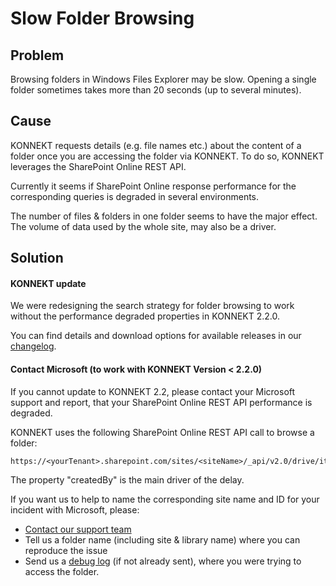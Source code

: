 # Slow Folder Browsing

## Problem

Browsing folders in Windows Files Explorer may be slow. Opening a single folder sometimes takes more than 20 seconds (up to several minutes).

## Cause

KONNEKT requests details (e.g. file names etc.) about the content of a folder once you are accessing the folder via KONNEKT. To do so, KONNEKT leverages the SharePoint Online REST API.

Currently it seems if SharePoint Online response performance for the corresponding queries is degraded in several environments.

The number of files & folders in one folder seems to have the major effect. The volume of data used by the whole site, may also be a driver.

## Solution

#### KONNEKT update

We were redesigning the search strategy for folder browsing to work without the performance degraded properties in KONNEKT 2.2.0.

You can find details and download options for available releases in our [changelog](../changelog.md).

#### Contact Microsoft (to work with KONNEKT Version < 2.2.0)

If you cannot update to KONNEKT 2.2, please contact your Microsoft support and report, that your SharePoint Online REST API performance is degraded.

KONNEKT uses the following SharePoint Online REST API call to browse a folder:

```
https://<yourTenant>.sharepoint.com/sites/<siteName>/_api/v2.0/drive/items/<ID>/children
```

The property "createdBy" is the main driver of the delay.

If you want us to help to name the corresponding site name and ID for your incident with Microsoft, please:

* [Contact our support team](https://www.konnekt.io/help/)&#x20;
* Tell us a folder name (including site & library name) where you can reproduce the issue
* Send us a [debug log](debug-log-preparation.md) (if not already sent), where you were trying to access the folder.

####
